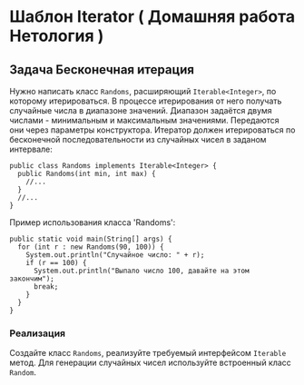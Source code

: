 # Шаблон Iterator ( Домашняя работа Нетология ) 
## Задача Бесконечная итерация
Нужно написать класс ```Randoms```, расширяющий ```Iterable<Integer>```, по которому итерироваться. В процессе итерирования от него получать случайные числа в диапазоне значений. Диапазон задаётся двумя числами - минимальным и максимальным значениями. Передаются они через параметры конструктора. Итератор должен итерироваться по бесконечной последовательности из случайных чисел в заданом интервале:
```
public class Randoms implements Iterable<Integer> {
  public Randoms(int min, int max) {
    //...
  }
  //...
}
```
Пример использования класса 'Randoms':
```
public static void main(String[] args) {
  for (int r : new Randoms(90, 100)) {
    System.out.println("Случайное число: " + r);
    if (r == 100) {
      System.out.println("Выпало число 100, давайте на этом закончим");
      break;
    }
  }
}
```
### Реализация
Создайте класс ```Randoms```, реализуйте требуемый интерфейсом ```Iterable``` метод.
Для генерации случайных чисел используйте встроенный класс ```Random```.